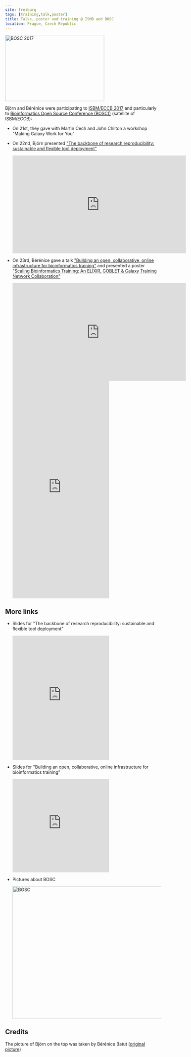```yaml
---
site: freiburg
tags: [training,talk,poster]
title: Talks, poster and training @ ISMB and BOSC
location: Prague, Czech Republic
---
```


<div class="multiple-img">
    <a data-flickr-embed="true"  href="https://www.flickr.com/photos/134305289@N03/35995265931/in/album-72157684042963763/" title="BOSC 2017"><img src="https://farm5.staticflickr.com/4315/35995265931_34277743b7_n.jpg" width="320" height="213" alt="BOSC 2017"></a><script async src="//embedr.flickr.com/assets/client-code.js" charset="utf-8"></script>
</div>

Björn and Bérénice were participating to [ISBM/ECCB 2017](https://www.iscb.org/ismbeccb2017) and particularly to [Bioinformatics Open Source Conference (BOSC))](https://www.open-bio.org/wiki/BOSC_2017) (satellite of ISBM/ECCB):

- On 21st, they gave with Martin Cech and John Chilton a workshop "Making Galaxy Work for You"
- On 22nd, Björn presented ["The backbone of research reproducibility: sustainable and flexible tool deployment"](https://f1000research.com/slides/6-1203)

    <div class="multiple-img">
        <iframe width="560" height="315" src="https://www.youtube.com/embed/zTne29-GU_E" frameborder="0" allowfullscreen></iframe>
    </div>

- On 23rd, Bérénice gave a talk ["Building an open, collaborative, online infrastructure for bioinformatics training"](https://bebatut-slides.github.io/bosc_07_17/) and presented a poster ["Scaling Bioinformatics Training: An ELIXIR, GOBLET & Galaxy Training Network Collaboration"](https://f1000research.com/posters/6-1218)

    <div class="multiple-img">
        <iframe width="560" height="315" src="https://www.youtube.com/embed/ZL7xTqCaRsI" frameborder="0" allowfullscreen></iframe>
        <embed src="https://d1hiluowqo0t4b.cloudfront.net/posters/compressed/f1000research-170113.pdf" width="65%" height="700px" type='application/pdf'>
    </div>

## More links

- Slides for "The backbone of research reproducibility: sustainable and flexible tool deployment"

    <div class="multiple-img">
        <embed src="https://d1hiluowqo0t4b.cloudfront.net/posters/docs/f1000research-169817.pdf" width="65%" height="400px" type='application/pdf'>
    </div>

- Slides for "Building an open, collaborative, online infrastructure for bioinformatics training"

    <div class="multiple-img">
        <embed src="https://bebatut-slides.github.io/bosc_07_17/#/1" width="65%" height="300px">
    </div>

- Pictures about BOSC

    <div class="multiple-img">
        <a data-flickr-embed="true"  href="https://www.flickr.com/photos/134305289@N03/albums/72157684042963763" title="BOSC"><img src="https://farm5.staticflickr.com/4307/35287390654_87bf64d2d6_z.jpg" width="640" height="427" alt="BOSC"></a><script async src="//embedr.flickr.com/assets/client-code.js" charset="utf-8"></script>
    </div>

## Credits

The picture of Björn on the top was taken by Bérénice Batut ([original picture](https://flic.kr/p/WQM9vi))
